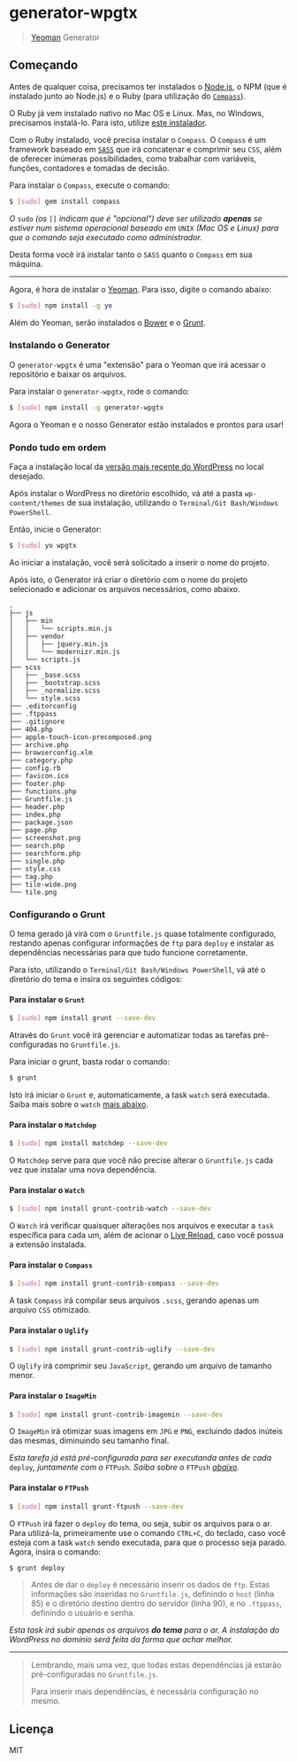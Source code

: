 # generator-wpgtx

> [Yeoman](http://yeoman.io) Generator


## Começando

Antes de qualquer coisa, precisamos ter instalados o [Node.js](http://nodejs.org/download/), o NPM (que é instalado junto ao Node.js) e o Ruby (para utilização do [`Compass`](http://compass-style.org/)).

O Ruby já vem instalado nativo no Mac OS e Linux. Mas, no Windows, precisamos instalá-lo. Para isto, utilize [este instalador](http://rubyinstaller.org/downloads/).

Com o Ruby instalado, você precisa instalar o `Compass`. O `Compass` é um framework baseado em [`SASS`](http://sass-lang.com/) que irá concatenar e comprimir seu `CSS`, além de oferecer inúmeras possibilidades, como trabalhar com variáveis, funções, contadores e tomadas de decisão.

Para instalar o `Compass`, execute o comando:

```bash
$ [sudo] gem install compass
```

_O_ `sudo` _(os_ `[]` _indicam que é "opcional") deve ser utilizado **apenas** se estiver num sistema operacional baseado em_ `UNIX` _(Mac OS e Linux) para que o comando seja executado como administrador._

Desta forma você irá instalar tanto o `SASS` quanto o `Compass` em sua máquina.

***

Agora, é hora de instalar o [Yeoman](http://yeoman.io/). Para isso, digite o comando abaixo:

```bash
$ [sudo] npm install -g yo
```

Além do Yeoman, serão instalados o [Bower](http://bower.io/) e o [Grunt](http://gruntjs.com/).

### Instalando o Generator

O `generator-wpgtx` é uma "extensão" para o Yeoman que irá acessar o repositório e baixar os arquivos.

Para instalar o `generator-wpgtx`, rode o comando:

```bash
$ [sudo] npm install -g generator-wpgtx
```

Agora o Yeoman e o nosso Generator estão instalados e prontos para usar!

### Pondo tudo em ordem

Faça a instalação local da [versão mais recente do WordPress](http://br.wordpress.org/latest-pt_BR.zip) no local desejado.

Após instalar o WordPress no diretório escolhido, vá até a pasta `wp-content/themes` de sua instalação, utilizando o `Terminal/Git Bash/Windows PowerShell`.

Então, inicie o Generator:

```bash
$ [sudo] yo wpgtx
```

Ao iniciar a instalação, você será solicitado a inserir o nome do projeto.

Após isto, o Generator irá criar o diretório com o nome do projeto selecionado e adicionar os arquivos necessários, como abaixo.

```
.
├── js
│   ├── min
│   │   └── scripts.min.js
│   ├── vendor
│   │   ├── jquery.min.js
│   │   └── modernizr.min.js
│   └── scripts.js
├── scss
│   ├── _base.scss
│   ├── _bootstrap.scss
│   ├── _normalize.scss
│   └── style.scss
├── .editorconfig
├── .ftppass
├── .gitignore
├── 404.php
├── apple-touch-icon-precomposed.png
├── archive.php
├── browserconfig.xlm
├── category.php
├── config.rb
├── favicon.ico
├── footer.php
├── functions.php
├── Gruntfile.js
├── header.php
├── index.php
├── package.json
├── page.php
├── screenshot.png
├── search.php
├── searchform.php
├── single.php
├── style.css
├── tag.php
├── tile-wide.png
└── tile.png
```

### Configurando o Grunt

O tema gerado já virá com o `Gruntfile.js` quase totalmente configurado, restando apenas configurar informações de `ftp` para `deploy` e instalar as dependências necessárias para que tudo funcione corretamente.

Para isto, utilizando o `Terminal/Git Bash/Windows PowerShell`, vá até o diretório do tema e insira os seguintes códigos:

#### Para instalar o `Grunt`

```bash
$ [sudo] npm install grunt --save-dev
```

Através do `Grunt` você irá gerenciar e automatizar todas as tarefas pré-configuradas no `Gruntfile.js`.

Para iniciar o grunt, basta rodar o comando:

```bash
$ grunt
```

Isto irá iniciar o `Grunt` e, automaticamente, a task `watch` será executada. Saiba mais sobre o `watch` [mais abaixo](#para-instalar-o-watch).

#### Para instalar o `Matchdep`

```bash
$ [sudo] npm install matchdep --save-dev
```

O `Matchdep` serve para que você não precise alterar o `Gruntfile.js` cada vez que instalar uma nova dependência.

#### Para instalar o `Watch`

```bash
$ [sudo] npm install grunt-contrib-watch --save-dev
```

O `Watch` irá verificar quaisquer alterações nos arquivos e executar a `task` específica para cada um, além de acionar o [Live Reload](https://chrome.google.com/webstore/detail/livereload/jnihajbhpnppcggbcgedagnkighmdlei), caso você possua a extensão instalada.

#### Para instalar o `Compass`

```bash
$ [sudo] npm install grunt-contrib-compass --save-dev
```

A task `Compass` irá compilar seus arquivos `.scss`, gerando apenas um arquivo `CSS` otimizado.

#### Para instalar o `Uglify`

```bash
$ [sudo] npm install grunt-contrib-uglify --save-dev
```

O `Uglify` irá comprimir seu `JavaScript`, gerando um arquivo de tamanho menor.

#### Para instalar o `ImageMin`

```bash
$ [sudo] npm install grunt-contrib-imagemin --save-dev
```

O `ImageMin` irá otimizar suas imagens em `JPG` e `PNG`, excluindo dados inúteis das mesmas, diminuindo seu tamanho final.

_Esta tarefa já está pré-configurada para ser executanda antes de cada_  `deploy`_, juntamente com o_ `FTPush`_. Saiba sobre o_ `FTPush` _[abaixo](#para-instalar-o-ftpush)._

#### Para instalar o `FTPush`

```bash
$ [sudo] npm install grunt-ftpush --save-dev
```

O `FTPush` irá fazer o `deploy` do tema, ou seja, subir os arquivos para o ar. Para utilizá-la, primeiramente use o comando `CTRL+C`, do teclado, caso você esteja com a task `watch` sendo executada, para que o processo seja parado. Agora, insira o comando:

```bash
$ grunt deploy
```

> Antes de dar o `deploy` é necessário inserir os dados de `ftp`. Estas informações são inseridas no `Gruntfile.js`, definindo o `host` (linha 85) e o diretório destino dentro do servidor (linha 90), e no `.ftppass`, definindo o usuário e senha.

_Esta task irá subir apenas os arquivos **do tema** para o ar. A instalação do WordPress no domínio será feita da forma que achar melhor._

***

> Lembrando, mais uma vez, que todas estas dependências já estarão pré-configuradas no `Gruntfile.js`.
>
> Para inserir mais dependências, é necessária configuração no mesmo.

## Licença

MIT
